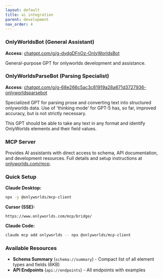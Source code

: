 ```yaml
---
layout: default
title: ai integration
parent: development
nav_order: 4
---
```


 
### OnlyWorldsBot (General Assistant)

**Access**: [chatgpt.com/g/g-dydgDFnOz-OnlyWorldsBot](https://chatgpt.com/g/g-dydgDFnOz-OnlyWorldsBot)

General-purpose GPT for onlyworlds development and assistance.

 
### OnlyWorldsParseBot (Parsing Specialist)

**Access**: [chatgpt.com/g/g-68e266c5ac3c81919a28a671d3727936-onlyworldsparsebot](https://chatgpt.com/g/g-68e266c5ac3c81919a28a671d3727936-onlyworldsparsebot)

Specialized GPT for parsing prose and converting text into structured onlyworlds data.
Use of 'thinking mode' for GPT-5 has, so far, improved accuracy, but is not strictly necessary.

This GPT should be able to take any text in any format and identify OnlyWorlds elements and their field values. 
 
### MCP Server

Provides AI assistants with direct access to schema, API documentation, and development resources. Full details and setup instructions at [onlyworlds.com/mcp](https://onlyworlds.com/mcp).

### Quick Setup

**Claude Desktop:**
```bash
npx -y @onlyworlds/mcp-client
```

**Cursor (SSE):**
```
https://www.onlyworlds.com/mcp/bridge/
```

**Claude Code:**
```bash
claude mcp add onlyworlds -- npx @onlyworlds/mcp-client
```

### Available Resources

- **Schema Summary** (`schema://summary`) - Compact list of all element types and fields (6KB)
- **API Endpoints** (`api://endpoints`) - All endpoints with examples
 